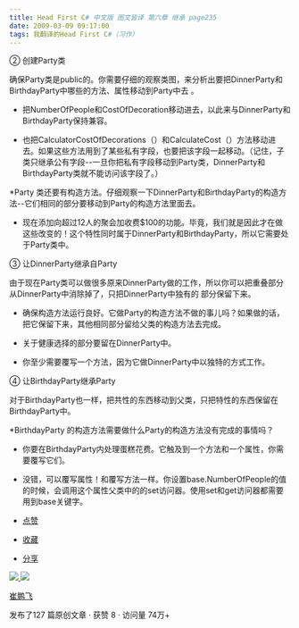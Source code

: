 ```yaml
---
title: Head First C# 中文版 图文皆译 第六章 继承 page235
date: 2009-03-09 09:17:00
tags: 我翻译的Head First C#（习作）
---
```

②  创建Party类

  

确保Party类是public的。你需要仔细的观察类图，来分析出要把DinnerParty和BirthdayParty中哪些的方法、属性移动到Party中去
。

  

*  把NumberOfPeople和CostOfDecoration移动进去，以此来与DinnerParty和BirthdayParty保持兼容。 

  

*  也把CalculatorCostOfDecorations（）和CalculateCost（）方法移动进去。如果这些方法用到了某些私有字段，也要把该字段一起移动。（记住，子类只继承公有字段--一旦你把私有字段移动到Party类，DinnerParty和BirthdayParty类就不能访问该字段了。） 

  

*Party  类还要有构造方法。仔细观察一下DinnerParty和BirthdayParty的构造方法--它们相同的部分要移动到Party的构造方法里面去。 

  

*  现在添加向超过12人的聚会加收费$100的功能。毕竟，我们就是因此才在做这些改变的！这个特性同时属于DinnerParty和BirthdayParty，所以它需要处于Party类中。 

  

③  让DinnerParty继承自Party

  

由于现在Party类可以做很多原来DinnerParty做的工作，所以你可以把重叠部分从DinnerParty中消除掉了，只把DinnerParty中独有的
部分保留下来。

  

*  确保构造方法运行良好。它做Party的构造方法不做的事儿吗？如果做的话，把它保留下来，其他相同部分留给父类的构造方法去完成。 

  

*  关于健康选择的部分要留在DinnerParty中。 

  

*  你至少需要覆写一个方法，因为它做DinnerParty中以独特的方式工作。 

  

④  让BirthdayParty继承Party

  

对于BirthdayParty也一样，把共性的东西移动到父类，只把特性的东西保留在BirthdayParty中。

  

*BirthdayParty  的构造方法需要做什么Party的构造方法没有完成的事情吗？ 

  

*  你要在BirthdayParty内处理蛋糕花费。它触及到一个方法和一个属性，你需要覆写它们。 

  

*  没错，可以覆写属性！和覆写方法一样。你设置base.NumberOfPeople的值的时候，会调用这个属性父类中的的set访问器。使用set和get访问器都需要用到base关键字。 

  * [ 点赞  ](javascript:;)
  * [ 收藏  ](javascript:;)
  * [ 分享 ](javascript:;)

[ ![](https://profile.csdnimg.cn/5/2/5/3_cuipengfei1)
![](https://g.csdnimg.cn/static/user-reg-year/1x/11.png)
](https://blog.csdn.net/cuipengfei1)

[ 崔鹏飞 ](https://blog.csdn.net/cuipengfei1)

发布了127 篇原创文章  ·  获赞 8  ·  访问量 74万+


